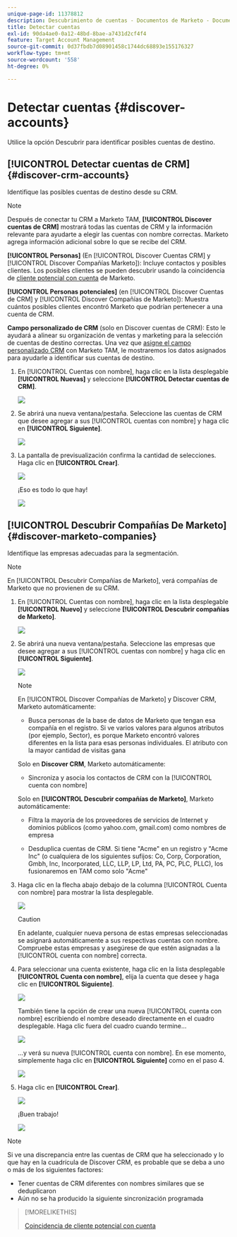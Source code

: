 ```yaml
---
unique-page-id: 11378812
description: Descubrimiento de cuentas - Documentos de Marketo - Documentación del producto
title: Detectar cuentas
exl-id: 90da4ae0-0a12-48bd-8bae-a7431d2cf4f4
feature: Target Account Management
source-git-commit: 0d37fbdb7d08901458c1744dc68893e155176327
workflow-type: tm+mt
source-wordcount: '558'
ht-degree: 0%

---
```


# Detectar cuentas {#discover-accounts}

Utilice la opción Descubrir para identificar posibles cuentas de destino.

## [!UICONTROL Detectar cuentas de CRM] {#discover-crm-accounts}

Identifique las posibles cuentas de destino desde su CRM.

>[!NOTE]
>
>Después de conectar tu CRM a Marketo TAM, **[!UICONTROL Discover cuentas de CRM]** mostrará todas las cuentas de CRM y la información relevante para ayudarte a elegir las cuentas con nombre correctas. Marketo agrega información adicional sobre lo que se recibe del CRM.

**[!UICONTROL Personas]** (En [!UICONTROL Discover Cuentas CRM] y [!UICONTROL Discover Compañías Marketo]): Incluye contactos y posibles clientes. Los posibles clientes se pueden descubrir usando la coincidencia de [cliente potencial con cuenta](/help/marketo/product-docs/target-account-management/target/named-accounts/lead-to-account-matching.md) de Marketo.

**[!UICONTROL Personas potenciales]** (en [!UICONTROL Discover Cuentas de CRM] y [!UICONTROL Discover Compañías de Marketo]): Muestra cuántos posibles clientes encontró Marketo que podrían pertenecer a una cuenta de CRM.

**Campo personalizado de CRM** (solo en Discover cuentas de CRM): Esto le ayudará a alinear su organización de ventas y marketing para la selección de cuentas de destino correctas. Una vez que [asigne el campo personalizado CRM](/help/marketo/product-docs/target-account-management/setup-tam/create-a-custom-field-for-crm-discovery.md) con Marketo TAM, le mostraremos los datos asignados para ayudarle a identificar sus cuentas de destino.

1. En [!UICONTROL Cuentas con nombre], haga clic en la lista desplegable **[!UICONTROL Nuevas]** y seleccione **[!UICONTROL Detectar cuentas de CRM]**.

   ![](assets/disc-crm-one.png)

1. Se abrirá una nueva ventana/pestaña. Seleccione las cuentas de CRM que desee agregar a sus [!UICONTROL cuentas con nombre] y haga clic en **[!UICONTROL Siguiente]**.

   ![](assets/disc-crm-two.png)

1. La pantalla de previsualización confirma la cantidad de selecciones. Haga clic en **[!UICONTROL Crear]**.

   ![](assets/disc-three.png)

   ¡Eso es todo lo que hay!

   ![](assets/disc-four.png)

## [!UICONTROL Descubrir Compañías De Marketo] {#discover-marketo-companies}

Identifique las empresas adecuadas para la segmentación.

>[!NOTE]
>
>En [!UICONTROL Descubrir Compañías de Marketo], verá compañías de Marketo que no provienen de su CRM.

1. En [!UICONTROL Cuentas con nombre], haga clic en la lista desplegable **[!UICONTROL Nuevo]** y seleccione **[!UICONTROL Descubrir compañías de Marketo]**.

   ![](assets/one-1.png)

1. Se abrirá una nueva ventana/pestaña. Seleccione las empresas que desee agregar a sus [!UICONTROL cuentas con nombre] y haga clic en **[!UICONTROL Siguiente]**.

   ![](assets/disc-comp-two.png)

   >[!NOTE]
   >
   >En [!UICONTROL Discover Compañías de Marketo] y Discover CRM, Marketo automáticamente:
   >
   >* Busca personas de la base de datos de Marketo que tengan esa compañía en el registro. Si ve varios valores para algunos atributos (por ejemplo, Sector), es porque Marketo encontró valores diferentes en la lista para esas personas individuales. El atributo con la mayor cantidad de visitas gana
   >
   >Solo en **Discover CRM**, Marketo automáticamente:
   >
   >* Sincroniza y asocia los contactos de CRM con la [!UICONTROL cuenta con nombre]
   >
   >Solo en **[!UICONTROL Descubrir compañías de Marketo]**, Marketo automáticamente:
   >
   >* Filtra la mayoría de los proveedores de servicios de Internet y dominios públicos (como yahoo.com, gmail.com) como nombres de empresa
   >
   >* Desduplica cuentas de CRM. Si tiene &quot;Acme&quot; en un registro y &quot;Acme Inc&quot; (o cualquiera de los siguientes sufijos: Co, Corp, Corporation, Gmbh, Inc, Incorporated, LLC, LLP, LP, Ltd, PA, PC, PLC, PLLC), los fusionaremos en TAM como solo &quot;Acme&quot;

1. Haga clic en la flecha abajo debajo de la columna [!UICONTROL Cuenta con nombre] para mostrar la lista desplegable.

   ![](assets/disc-comp-three.png)

   >[!CAUTION]
   >
   >En adelante, cualquier nueva persona de estas empresas seleccionadas se asignará automáticamente a sus respectivas cuentas con nombre. Compruebe estas empresas y asegúrese de que estén asignadas a la [!UICONTROL cuenta con nombre] correcta.

1. Para seleccionar una cuenta existente, haga clic en la lista desplegable **[!UICONTROL Cuenta con nombre]**, elija la cuenta que desee y haga clic en **[!UICONTROL Siguiente]**.

   ![](assets/disc-comp-four.png)

   También tiene la opción de crear una nueva [!UICONTROL cuenta con nombre] escribiendo el nombre deseado directamente en el cuadro desplegable. Haga clic fuera del cuadro cuando termine...

   ![](assets/disc-comp-five.png)

   ...y verá su nueva [!UICONTROL cuenta con nombre]. En ese momento, simplemente haga clic en **[!UICONTROL Siguiente]** como en el paso 4.

   ![](assets/disc-comp-six.png)

1. Haga clic en **[!UICONTROL Crear]**.

   ![](assets/disc-comp-seven.png)

   ¡Buen trabajo!

   ![](assets/disc-co-six.png)

>[!NOTE]
>
>Si ve una discrepancia entre las cuentas de CRM que ha seleccionado y lo que hay en la cuadrícula de Discover CRM, es probable que se deba a uno o más de los siguientes factores:
>
>* Tener cuentas de CRM diferentes con nombres similares que se deduplicaron
>* Aún no se ha producido la siguiente sincronización programada

>[!MORELIKETHIS]
>
>[Coincidencia de cliente potencial con cuenta](/help/marketo/product-docs/target-account-management/target/named-accounts/lead-to-account-matching.md)
